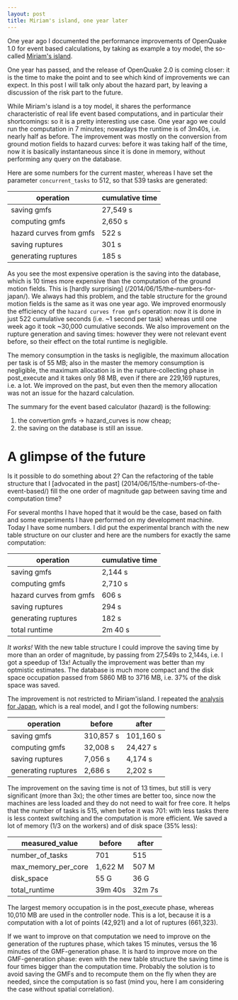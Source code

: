 ```yaml
---
layout: post
title: Miriam's island, one year later
---
```


One year ago I documented the performance improvements of OpenQuake 1.0
for event based calculations, by taking as example a toy model, the so-called
[Miriam's island](/2013/06/12/the-story-of-Miriam-island-2/).

One year has passed, and the release of OpenQuake 2.0 is coming
closer: it is the time to make the point and to see which kind of
improvements we can expect.  In this post I will talk only about the
hazard part, by leaving a discussion of the risk part to the future.

While Miriam's island is a toy model, it shares the performance characteristic
of real life event based computations, and in particular their
shortcomings: so it is a pretty interesting use case. One year ago we
could run the computation in 7 minutes; nowadays the runtime is of
3m40s, i.e. nearly half as before. The improvement was mostly on
the conversion from ground motion fields to hazard curves: before
it was taking half of the time, now it is basically instantaneous
since it is done in memory, without performing any query on the
database.

Here are some numbers for the current master, whereas I have set
the parameter `concurrent_tasks` to 512, so that 539 tasks are generated:

operation   | cumulative time
------------|-----------------
saving gmfs |	27,549 s
computing gmfs | 2,650 s
hazard curves from gmfs | 522 s
saving ruptures | 301 s
generating ruptures | 185 s

As you see the most expensive operation is the saving into the
database, which is 10 times more expensive than the computation of the
ground motion fields. This is [hardly surprising]
(/2014/06/15/the-numbers-for-japan/). We always had this
problem, and the table structure for the ground motion fields is the
same as it was one year ago. We improved enormously the efficiency of the
`hazard curves from gmfs` operation: now it is done in just 522 cumulative
seconds (i.e. ~1 second per task) whereas until one week ago it took
~30,000 cumulative seconds.  We also improvement on the rupture
generation and saving times: however they were not relevant event
before, so their effect on the total runtime is negligible.

The memory consumption in the tasks is negligible, the maximum allocation
per task is of 55 MB; also in the master the memory consumption is negligible,
the maximum allocation is in the rupture-collecting phase in post_execute
and it takes only 98 MB, even if there are 229,169 ruptures, i.e. a lot.
We improved on the past, but even then the memory allocation was not
an issue for the hazard calculation.

The summary for the event based calculator (hazard) is the following:

1. the convertion gmfs -> hazard_curves is now cheap;
2. the saving on the database is still an issue.

# A glimpse of the future

Is it possible to do something about 2? Can the refactoring of the table
structure that I [advocated in the past]
(2014/06/15/the-numbers-of-the-event-based/)
fill the one order of magnitude gap between saving time and computation time?

For several months I have hoped that it would be the case, based on faith
and some experiments I have performed on my development machine. Today
I have some numbers. I did put the experimental branch with the new
table structure on our cluster and here are the numbers for exactly
the same computation:

operation   | cumulative time
------------|-----------------
saving gmfs |	2,144 s
computing gmfs | 2,710 s
hazard curves from gmfs | 606 s
saving ruptures | 294 s
generating ruptures | 182 s
total runtime | 2m 40 s

*It works!* With the new table structure I could improve the saving
time by more than an order of magnitude, by passing from 27,549s to 2,144s,
i.e. I got a speedup of 13x! Actually the improvement was better than
my optmistic estimates. The database is much more compact and the
disk space occupation passed from 5860 MB to 3716 MB, i.e. 37% of
the disk space was saved.

The improvement is not restricted to Miriam'island. I repeated the [analysis
for Japan](/2014/06/15/the-numbers-for-japan/), which is a real model,
and I got the following numbers:

operation | before | after
----------|--------|--------
saving gmfs | 310,857 s | 101,160 s
computing gmfs | 32,008 s | 24,427 s
saving ruptures | 7,056 s | 4,174 s
generating ruptures | 2,686 s | 2,202 s

The improvement on the saving time is not of 13 times, but still is
very significant (more than 3x); the other times are better too, since
now the machines are less loaded and they do not need to wait for
free core. It helps that the number of tasks is 515, when befoe it was 701:
with less tasks there is less context switching and the computation is
more efficient.
We saved a lot of memory (1/3 on the workers) and of disk space (35% less):

measured_value | before |after
---------------|--------|------
number_of_tasks| 701 | 515
max_memory_per_core | 1,622 M | 507 M
disk_space | 55 G | 36 G
total_runtime| 39m 40s | 32m 7s

The largest memory occupation is in the post_execute phase, whereas 10,010 MB
are used in the controller node. This is a lot, because it is a computation
with a lot of points (42,921) and a lot of ruptures (661,323).

If we want to improve on that computation we need to improve on the
generation of the ruptures phase, which takes 15 minutes, versus
the 16 minutes of the GMF-generation phase. It is hard to improve more
on the GMF-generation phase: even with the new table structure the
saving time is four times bigger than the computation time. Probably
the solution is to avoid saving the GMFs and to recompute them
on the fly when they are needed, since the computation is so fast
(mind you, here I am considering the case without spatial correlation).
